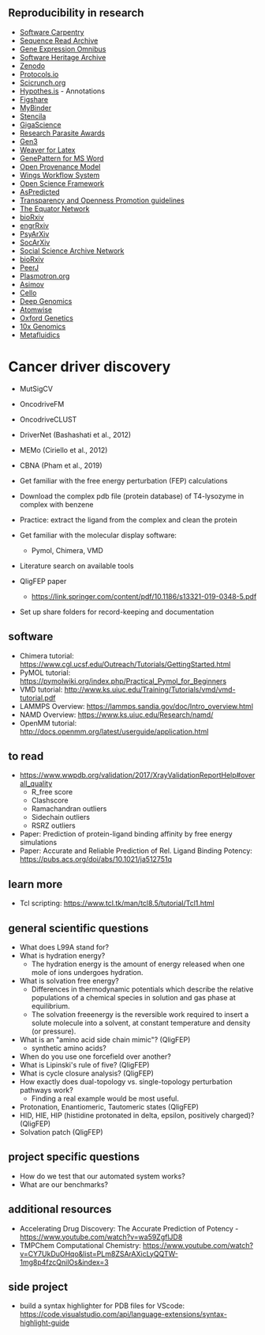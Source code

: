 ## Reproducibility in research
* [Software Carpentry](https://software-carpentry.org/)
* [Sequence Read Archive](https://www.ncbi.nlm.nih.gov/sra)
* [Gene Expression Omnibus](https://www.ncbi.nlm.nih.gov/geo/)
* [Software Heritage Archive](https://archive.softwareheritage.org/)
* [Zenodo](https://zenodo.org/)
* [Protocols.io](https://www.protocols.io)
* [Scicrunch.org](https://scicrunch.org/)
* [Hypothes.is](https://web.hypothes.is/) - Annotations
* [Figshare](https://figshare.com/)
* [MyBinder](https://mybinder.org/)
* [Stencila](https://stenci.la/)
* [GigaScience](https://gigasciencejournal.com/)
* [Research Parasite Awards](https://researchparasite.com/)
* [Gen3](https://gen3.org/)
* [Weaver for Latex]()
* [GenePattern for MS Word]()
* [Open Provenance Model]()
* [Wings Workflow System]()
* [Open Science Framework](https://osf.io/)
* [AsPredicted](http://AsPredicted.org/)
* [Transparency and Openness Promotion guidelines]()
* [The Equator Network](http://www.equator-network.org)
* [bioRxiv]()
* [engrRxiv]()
* [PsyArXiv]()
* [SocArXiv]()
* [Social Science Archive Network]()
* [bioRxiv]()
* [PeerJ]()
* [Plasmotron.org]()
* [Asimov](https://asimov.io)
* [Cello](https://cidarlab.org/cello)
* [Deep Genomics]()
* [Atomwise]()
* [Oxford Genetics]()
* [10x Genomics]()
* [Metafluidics]()

# Cancer driver discovery
* MutSigCV
* OncodriveFM
* OncodriveCLUST
* DriverNet (Bashashati et al., 2012)
* MEMo (Ciriello et al., 2012)
* CBNA (Pham et al., 2019)

* Get familiar with the free energy perturbation (FEP) calculations
* Download the complex pdb file (protein database) of T4-lysozyme in complex with benzene
* Practice: extract the ligand from the complex and clean the protein
* Get familiar with the molecular display software:
    * Pymol, Chimera, VMD
* Literature search on available tools
* QligFEP paper
    * https://link.springer.com/content/pdf/10.1186/s13321-019-0348-5.pdf
* Set up share folders for record-keeping and documentation

## software
* Chimera tutorial: https://www.cgl.ucsf.edu/Outreach/Tutorials/GettingStarted.html
* PyMOL tutorial: https://pymolwiki.org/index.php/Practical_Pymol_for_Beginners
* VMD tutorial: http://www.ks.uiuc.edu/Training/Tutorials/vmd/vmd-tutorial.pdf
* LAMMPS Overview: https://lammps.sandia.gov/doc/Intro_overview.html
* NAMD Overview: https://www.ks.uiuc.edu/Research/namd/
* OpenMM tutorial: http://docs.openmm.org/latest/userguide/application.html

## to read
* https://www.wwpdb.org/validation/2017/XrayValidationReportHelp#overall_quality
    * R_free score
    * Clashscore
    * Ramachandran outliers
    * Sidechain outliers
    * RSRZ outliers
* Paper: Prediction of protein-ligand binding affinity by free energy simulations
* Paper: Accurate and Reliable Prediction of Rel. Ligand Binding Potency: https://pubs.acs.org/doi/abs/10.1021/ja512751q

## learn more
* Tcl scripting: https://www.tcl.tk/man/tcl8.5/tutorial/Tcl1.html

## general scientific questions
* What does L99A stand for?
* What is hydration energy?
    * The hydration energy is the amount of energy released when one mole of ions undergoes hydration.
* What is solvation free energy?
    * Differences in thermodynamic potentials which describe the relative populations of a chemical species in solution and gas phase at equilibrium.
    * The solvation freeenergy is the reversible work required to insert a solute molecule into a solvent, at constant temperature and density (or pressure).
* What is an "amino acid side chain mimic"? (QligFEP)
    * synthetic amino acids?
* When do you use one forcefield over another?
* What is Lipinski's rule of five? (QligFEP)
* What is cycle closure analysis? (QligFEP)
* How exactly does dual-topology vs. single-topology perturbation pathways work?
    * Finding a real example would be most useful.
* Protonation, Enantiomeric, Tautomeric states (QligFEP)
* HID, HIE, HIP (histidine protonated in delta, epsilon, positively charged)? (QligFEP)
* Solvation patch (QligFEP)

## project specific questions
* How do we test that our automated system works?
* What are our benchmarks?

## additional resources
* Accelerating Drug Discovery: The Accurate Prediction of Potency - https://www.youtube.com/watch?v=wa59ZgflJD8
* TMPChem Computational Chemistry: https://www.youtube.com/watch?v=CY7UkDuOHqo&list=PLm8ZSArAXicLyQQTW-1mg8p4fzcQnilOs&index=3

## side project
* build a syntax highlighter for PDB files for VScode: https://code.visualstudio.com/api/language-extensions/syntax-highlight-guide

